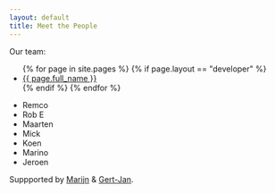 ```yaml
---
layout: default
title: Meet the People
---
```


Our team:

<ul>
{% for page in site.pages %} 
{% if page.layout == "developer" %}
<li> <a href="{{ page.url | absolute_url }}">{{ page.full_name }}</a> </li>
{% endif %} 
{% endfor %}
</ul>

 * Remco
 * Rob E
 * Maarten
 * Mick
 * Koen
 * Marino
 * Jeroen

Suppported by [Marijn](https://www.linkedin.com/in/marijnvanderzee/) & [Gert-Jan](https://www.linkedin.com/in/gert-jan-van-staalduinen-30b2aab/).

